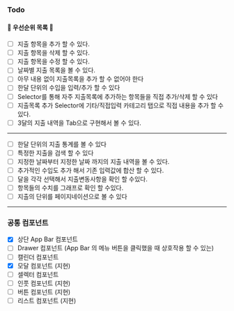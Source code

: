 ### Todo
#### 📘 우선순위 목록 📘
* [ ] 지출 항목을 추가 할 수 있다.
* [ ] 지출 항목을 삭제 할 수 있다.
* [ ] 지출 항목을 수정 할 수 있다.
* [ ] 날짜별 지출 목록을 볼 수 있다.
* [ ] 아무 내용 없이 지출목록을 추가 할 수 없어야 한다
* [ ] 한달 단위의 수입을 입력/추가 할 수 있다
* [ ] Selector를 통해 자주 지출목록에 추가하는 항목들을 직접 추가/삭제 할 수 있다
* [ ] 지출목록 추가 Selector에 기타/직접입력 카테고리 탭으로 직접 내용을 추가 할 수 있다.
* [ ] 3달의 지출 내역을 Tab으로 구현해서 볼 수 있다.
- - -
* [ ] 한달 단위의 지출 통계를 볼 수 있다
* [ ] 특정한 지출을 검색 할 수 있다
* [ ] 지정한 날짜부터 지정한 날짜 까지의 지출 내역을 볼 수 있다.
* [ ] 추가적인 수입도 추가 해서 기존 입력값에 합산 할 수 있다.
* [ ] 달을 각각 선택해서 지출변동사항을 확인 할 수있다.
* [ ] 항목들의 수치를 그래프로 확인 할 수있다.
* [ ] 지출의 단위를 페이지네이션으로 볼 수 있다
---

### 공통 컴포넌트
* [x] 상단 App Bar 컴포넌트
* [ ] Drawer 컴포넌트 (App Bar 의 메뉴 버튼을 클릭했을 때 상호작용 할 수 있는)
* [ ] 캘린더 컴포넌트
* [x] 모달 컴포넌트 (지현)
* [ ] 셀렉터 컴포넌트
* [ ] 인풋 컴포넌트 (지현)
* [ ] 버튼 컴포넌트 (지현)
* [ ] 리스트 컴포넌트 (지현)
